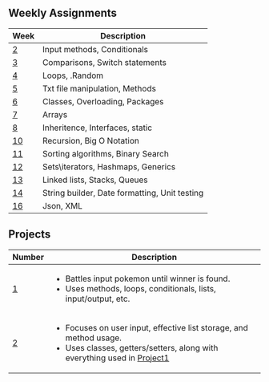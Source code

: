 ## Weekly Assignments

| Week | Description |
|----- | ----------- |
| [2](/src/Week2) | Input methods, Conditionals |
| [3](/src/Week3) | Comparisons, Switch statements |
| [4](/src/Week4) | Loops, .Random |
| [5](/src/Week5) | Txt file manipulation, Methods |
| [6](/src/Week6) | Classes, Overloading, Packages |
| [7](/src/Week7) | Arrays |
| [8](/src/Week8) | Inheritence, Interfaces, static |
| [10](/src/Week10) | Recursion, Big O Notation |
| [11](/src/Week11) | Sorting algorithms, Binary Search |
| [12](/src/Week12) | Sets\iterators, Hashmaps, Generics |
| [13](/src/Week13) | Linked lists, Stacks, Queues |
| [14](/src/Week14) | String builder, Date formatting, Unit testing |
| [16](/src/Week) | Json, XML |

## Projects

| Number | Description |
|----- | ----------- |
| [1](/src/Project1) | <ul><li>Battles input pokemon until winner is found.</li><li>Uses methods, loops, conditionals, lists, input/output, etc.</li></ul> |
| [2](/src/Project2) | <ul><li> Focuses on user input, effective list storage, and method usage. </li><li>Uses classes, getters/setters, along with everything used in [Project1](/src/Project1)</li></ul>|
